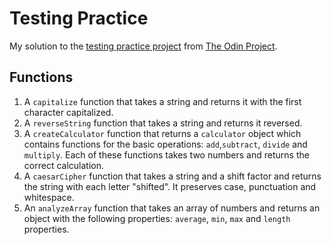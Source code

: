 # Testing Practice

My solution to the [testing practice project](https://www.theodinproject.com/lessons/node-path-javascript-testing-practice) from [The Odin Project](https://www.theodinproject.com/).

## Functions

1. A `capitalize` function that takes a string and returns it with the first character capitalized.
1. A `reverseString` function that takes a string and returns it reversed.
1. A `createCalculator` function that returns a `calculator` object which contains functions for the basic operations: `add`,`subtract`, `divide` and `multiply`. Each of these functions takes two numbers and returns the correct calculation.
1. A `caesarCipher` function that takes a string and a shift factor and returns the string with each letter "shifted". It preserves case, punctuation and whitespace.
1. An `analyzeArray` function that takes an array of numbers and returns an object with the following properties: `average`, `min`, `max` and `length` properties.
